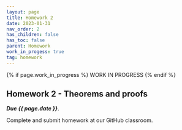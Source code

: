 ```yaml
---
layout: page
title: Homework 2
date: 2023-01-31
nav_order: 2
has_children: false
has_toc: false
parent: Homework
work_in_progess: true
tag: homework 
---
```


{% if page.work_in_progress %} WORK IN PROGRESS {% endif %}

## Homework 2 - Theorems and proofs

**_Due {{ page.date }}_**. 

Complete and submit homework at our GitHub classroom.
